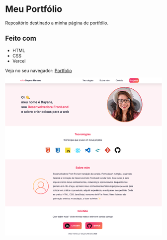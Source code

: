 # Meu Portfólio
Repositório destinado a minha página de portfólio.

## Feito com
- HTML
- CSS
- Vercel

Veja no seu navegador: [Portfolio](https://portfolio-dayana.vercel.app/)

![Preview](imagens/preview.png)